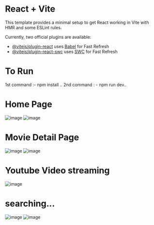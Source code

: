 # React + Vite

This template provides a minimal setup to get React working in Vite with HMR and some ESLint rules.

Currently, two official plugins are available:

- [@vitejs/plugin-react](https://github.com/vitejs/vite-plugin-react/blob/main/packages/plugin-react/README.md) uses [Babel](https://babeljs.io/) for Fast Refresh
- [@vitejs/plugin-react-swc](https://github.com/vitejs/vite-plugin-react-swc) uses [SWC](https://swc.rs/) for Fast Refresh

# To Run 
   1st command :- npm install .. 
   2nd command : - npm run dev..

# Home Page
![image](https://github.com/aaaaaaaaaanil/Movix/assets/110012103/17f78f7c-26ca-421e-b8e3-7832e266b626)
![image](https://github.com/aaaaaaaaaanil/Movix/assets/110012103/fe673805-38ae-4f07-b015-61bf1de33e0a)

# Movie Detail Page
![image](https://github.com/aaaaaaaaaanil/Movix/assets/110012103/a69f3ce3-7025-489e-8ac7-224a9af51280)
![image](https://github.com/aaaaaaaaaanil/Movix/assets/110012103/575ae1b1-b9b4-4717-b1d8-d425dccfe4ff)

# Youtube Video streaming
![image](https://github.com/aaaaaaaaaanil/Movix/assets/110012103/6b9c9fb8-0b1b-4ef2-9dee-281634db539a)

# searching...
![image](https://github.com/aaaaaaaaaanil/Movix/assets/110012103/52497e2d-98c8-448e-9d97-2327c6b65c33)
![image](https://github.com/aaaaaaaaaanil/Movix/assets/110012103/39c64276-c0d1-4563-9177-c870868fed8d)






